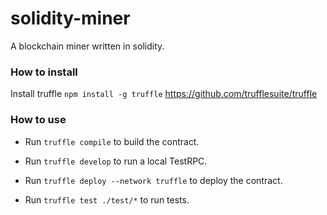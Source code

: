 # solidity-miner

A blockchain miner written in solidity.

### How to install

Install truffle `npm install -g truffle`
https://github.com/trufflesuite/truffle

### How to use

 + Run `truffle compile` to build the contract.

 + Run `truffle develop` to run a local TestRPC.

 + Run `truffle deploy --network truffle` to deploy the contract.

 + Run `truffle test ./test/*` to run tests.
